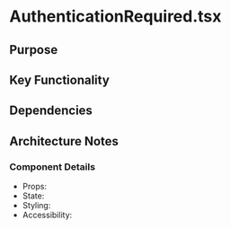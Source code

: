 # AuthenticationRequired.tsx

## Purpose

## Key Functionality

## Dependencies

## Architecture Notes

### Component Details
- Props: 
- State: 
- Styling: 
- Accessibility: 
